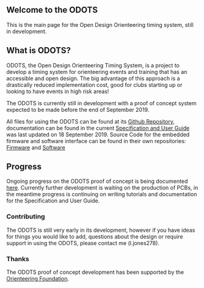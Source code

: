 ## Welcome to the ODOTS 

This is the main page for the Open Design Orienteering timing system, still in development.

## What is ODOTS?

ODOTS, the Open Design Orienteering Timing System, is a project to develop a timing system for orienteering events and training that has an accessible and open design. The big advantage of this approach is a drastically reduced implementation cost, good for clubs starting up or looking to have events in high risk areas!

The ODOTS is currently still in development with a proof of concept system expected to be made before the end of September 2019.

All files for using the ODOTS can be found at its [Github Repository](https://github.com/ljones278/ODOTS-Release/), documentation can be found in the current [Specification and User Guide](https://raw.githubusercontent.com/ljones278/ODOTS-Release/master/docs/ODOTSManualAndUserGuide.pdf) was last updated on 18 September 2019. Source Code for the embedded firmware and software interface can be found in their own repositories: [Firmware](https://github.com/ljones278/ODOTS-Firmware) and [Software](https://github.com/ljones278/ODOTS-Interface)

## Progress

Ongoing progress on the ODOTS proof of concept is being documented [here](https://justonemoreresistor.blogspot.com/search/label/ODOTS). Currently further development is waiting on the production of PCBs, in the meantime progress is continuing on writing tutorials and documentation for the Specification and User Guide.

### Contributing

The ODOTS is still very early in its development, however if you have ideas for things you would like to add, questions about the design or require support in using the ODOTS, please contact me (l.jones278).

### Thanks

The ODOTS proof of concept development has been supported by the [Orienteering Foundation](https://www.orienteeringfoundation.org.uk/).